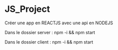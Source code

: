 # JS_Project
Créer une app en REACTJS avec une api en NODEJS

Dans le dossier server : npm -i && npm start

Dans le dossier client : npm -i && npm start

